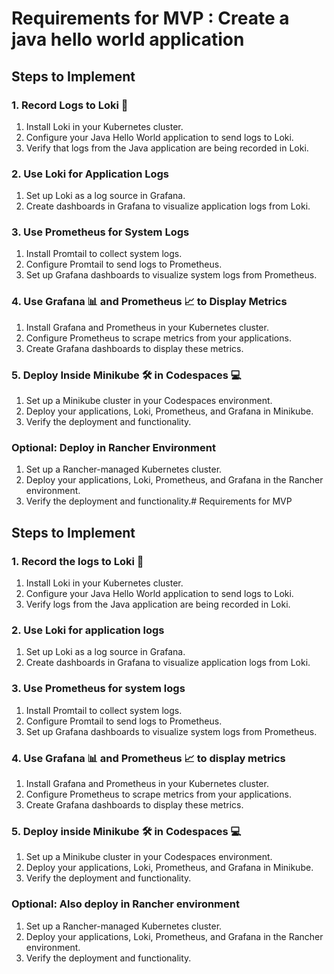 
# Requirements for MVP : Create a java hello world application

## Steps to Implement

### 1. Record Logs to Loki 📜
1. Install Loki in your Kubernetes cluster.
2. Configure your Java Hello World application to send logs to Loki.
3. Verify that logs from the Java application are being recorded in Loki.

### 2. Use Loki for Application Logs
1. Set up Loki as a log source in Grafana.
2. Create dashboards in Grafana to visualize application logs from Loki.

### 3. Use Prometheus for System Logs
1. Install Promtail to collect system logs.
2. Configure Promtail to send logs to Prometheus.
3. Set up Grafana dashboards to visualize system logs from Prometheus.

### 4. Use Grafana 📊 and Prometheus 📈 to Display Metrics
1. Install Grafana and Prometheus in your Kubernetes cluster.
2. Configure Prometheus to scrape metrics from your applications.
3. Create Grafana dashboards to display these metrics.

### 5. Deploy Inside Minikube 🛠️ in Codespaces 💻
1. Set up a Minikube cluster in your Codespaces environment.
2. Deploy your applications, Loki, Prometheus, and Grafana in Minikube.
3. Verify the deployment and functionality.

### Optional: Deploy in Rancher Environment
1. Set up a Rancher-managed Kubernetes cluster.
2. Deploy your applications, Loki, Prometheus, and Grafana in the Rancher environment.
3. Verify the deployment and functionality.# Requirements for MVP

## Steps to Implement

### 1. Record the logs to Loki 📜
1. Install Loki in your Kubernetes cluster.
2. Configure your Java Hello World application to send logs to Loki.
3. Verify logs from the Java application are being recorded in Loki.

### 2. Use Loki for application logs
1. Set up Loki as a log source in Grafana.
2. Create dashboards in Grafana to visualize application logs from Loki.

### 3. Use Prometheus for system logs
1. Install Promtail to collect system logs.
2. Configure Promtail to send logs to Prometheus.
3. Set up Grafana dashboards to visualize system logs from Prometheus.

### 4. Use Grafana 📊 and Prometheus 📈 to display metrics
1. Install Grafana and Prometheus in your Kubernetes cluster.
2. Configure Prometheus to scrape metrics from your applications.
3. Create Grafana dashboards to display these metrics.

### 5. Deploy inside Minikube 🛠️ in Codespaces 💻
1. Set up a Minikube cluster in your Codespaces environment.
2. Deploy your applications, Loki, Prometheus, and Grafana in Minikube.
3. Verify the deployment and functionality.

### Optional: Also deploy in Rancher environment
1. Set up a Rancher-managed Kubernetes cluster.
2. Deploy your applications, Loki, Prometheus, and Grafana in the Rancher environment.
3. Verify the deployment and functionality.
